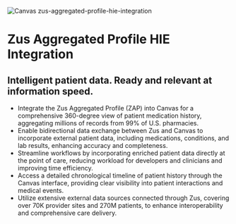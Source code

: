![Canvas zus-aggregated-profile-hie-integration](https://images.prismic.io/canvas-website/ZszEeUaF0TcGJZ4D_zuslogo.png?auto=format,compress)

# Zus Aggregated Profile HIE Integration

## Intelligent patient data. Ready and relevant at information speed.
- Integrate the Zus Aggregated Profile (ZAP) into Canvas for a comprehensive 360-degree view of patient medication history, aggregating millions of records from 99% of U.S. pharmacies.
- Enable bidirectional data exchange between Zus and Canvas to incorporate external patient data, including medications, conditions, and lab results, enhancing accuracy and completeness.
- Streamline workflows by incorporating enriched patient data directly at the point of care, reducing workload for developers and clinicians and improving time efficiency.
- Access a detailed chronological timeline of patient history through the Canvas interface, providing clear visibility into patient interactions and medical events.
- Utilize extensive external data sources connected through Zus, covering over 70K provider sites and 270M patients, to enhance interoperability and comprehensive care delivery.
